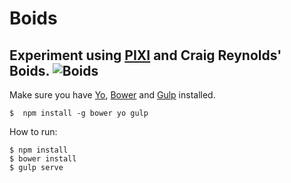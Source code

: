 # Boids
Experiment using [PIXI][pixi] and Craig Reynolds' Boids.
![Boids](http://puga.com.br/play/boids/images/boids.png)
---
Make sure you have [Yo][yo], [Bower][bower] and [Gulp][gulp] installed.

	$  npm install -g bower yo gulp

How to run:
	
	$ npm install
	$ bower install
	$ gulp serve




[boids]: https://en.wikipedia.org/wiki/Boids
[bower]: http://bower.io
[gulp]: http://gulpjs.com
[pixi]: http://www.pixijs.com/
[yo]: http://yeoman.io/
